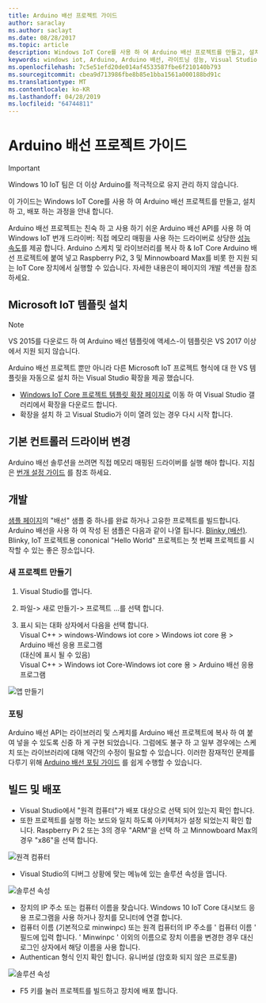 ```yaml
---
title: Arduino 배선 프로젝트 가이드
author: saraclay
ms.author: saclayt
ms.date: 08/28/2017
ms.topic: article
description: Windows IoT Core를 사용 하 여 Arduino 배선 프로젝트를 만들고, 설치 하 고, 배포 하는 방법에 대해 알아봅니다.
keywords: windows iot, Arduino, Arduino 배선, 라이트닝 성능, Visual Studio
ms.openlocfilehash: 7c5e51efd20de014af4533587fbe6f210140b793
ms.sourcegitcommit: cbea9d713986fbe8b85e1bba1561a000188bd91c
ms.translationtype: MT
ms.contentlocale: ko-KR
ms.lasthandoff: 04/28/2019
ms.locfileid: "64744811"
---
```

# <a name="arduino-wiring-project-guide"></a>Arduino 배선 프로젝트 가이드

> [!IMPORTANT]
> Windows 10 IoT 팀은 더 이상 Arduino를 적극적으로 유지 관리 하지 않습니다.

이 가이드는 Windows IoT Core를 사용 하 여 Arduino 배선 프로젝트를 만들고, 설치 하 고, 배포 하는 과정을 안내 합니다.

Arduino 배선 프로젝트는 친숙 하 고 사용 하기 쉬운 Arduino 배선 API를 사용 하 여 Windows IoT 번개 드라이버: 직접 메모리 매핑을 사용 하는 드라이버로 상당한 [성능 속도](../develop-your-app/LightningPerformance.md)를 제공 합니다. Arduino 스케치 및 라이브러리를 복사 하 & IoT Core Arduino 배선 프로젝트에 붙여 넣고 Raspberry Pi2, 3 및 Minnowboard Max를 비롯 한 지원 되는 IoT Core 장치에서 실행할 수 있습니다. 자세한 내용은이 페이지의 개발 섹션을 참조 하세요.

## <a name="install-the-microsoft-iot-templates"></a>Microsoft IoT 템플릿 설치

> [!NOTE]
> VS 2015를 다운로드 하 여 Arduino 배선 템플릿에 액세스-이 템플릿은 VS 2017 이상에서 지원 되지 않습니다.

Arduino 배선 프로젝트 뿐만 아니라 다른 Microsoft IoT 프로젝트 형식에 대 한 VS 템플릿을 자동으로 설치 하는 Visual Studio 확장을 제공 했습니다. 

- [Windows IoT Core 프로젝트 템플릿 확장 페이지로](https://go.microsoft.com/fwlink/?linkid=847472) 이동 하 여 Visual Studio 갤러리에서 확장을 다운로드 합니다.
- 확장을 설치 하 고 Visual Studio가 이미 열려 있는 경우 다시 시작 합니다.

## <a name="change-the-default-controller-driver"></a>기본 컨트롤러 드라이버 변경

Arduino 배선 솔루션을 쓰려면 직접 메모리 매핑된 드라이버를 실행 해야 합니다. 지침은 [번개 설정 가이드](../develop-your-app/LightningSetup.md) 를 참조 하세요.

## <a name="develop"></a>개발
[샘플 페이지](https://developer.microsoft.com/en-us/windows/iot/samples)의 "배선" 샘플 중 하나를 완료 하거나 고유한 프로젝트를 빌드합니다. Arduino 배선을 사용 하 여 작성 된 샘플은 다음과 같이 나열 됩니다. [Blinky (배선)](https://developer.microsoft.com/en-us/windows/iot/samples/helloblinkybackgroundwiring). Blinky, IoT 프로젝트용 cononical "Hello World" 프로젝트는 첫 번째 프로젝트를 시작할 수 있는 좋은 장소입니다.

### <a name="create-a-new-project"></a>새 프로젝트 만들기
1. Visual Studio를 엽니다.

2. 파일-> 새로 만들기-> 프로젝트 ...를 선택 합니다.

3. 표시 되는 대화 상자에서 다음을 선택 합니다.  
Visual C++ > windows-Windows iot core > Windows iot core 용 > Arduino 배선 응용 프로그램  
(대신에 표시 될 수 있음)  
Visual C++ > Windows iot Core-Windows iot core 용 > Arduino 배선 응용 프로그램 


![앱 만들기](../media/ArduinoWiring/appcreate.png)

### <a name="porting"></a>포팅

Arduino 배선 API는 라이브러리 및 스케치를 Arduino 배선 프로젝트에 복사 하 여 붙여 넣을 수 있도록 신중 하 게 구현 되었습니다. 그럼에도 불구 하 고 일부 경우에는 스케치 또는 라이브러리에 대해 약간의 수정이 필요할 수 있습니다. 이러한 잠재적인 문제를 다루기 위해 [Arduino 배선 포팅 가이드](ArduinoWiringPortingGuide.md) 를 쉽게 수행할 수 있습니다.

## <a name="build-and-deploy"></a>빌드 및 배포

- Visual Studio에서 "원격 컴퓨터"가 배포 대상으로 선택 되어 있는지 확인 합니다.
- 또한 프로젝트를 실행 하는 보드와 일치 하도록 아키텍처가 설정 되었는지 확인 합니다. Raspberry Pi 2 또는 3의 경우 "ARM"을 선택 하 고 Minnowboard Max의 경우 "x86"을 선택 합니다.

![원격 컴퓨터](../media/ArduinoWiring/wiringapp_remotemachine.png)

- Visual Studio의 디버그 상황에 맞는 메뉴에 있는 솔루션 속성을 엽니다.

![솔루션 속성](../media/ArduinoWiring/wiringapp_properties.png)

- 장치의 IP 주소 또는 컴퓨터 이름을 찾습니다. Windows 10 IoT Core 대시보드 응용 프로그램을 사용 하거나 장치를 모니터에 연결 합니다.
- 컴퓨터 이름 (기본적으로 minwinpc) 또는 원격 컴퓨터의 IP 주소를 ' 컴퓨터 이름 ' 필드에 입력 합니다. ' Minwinpc ' 이외의 이름으로 장치 이름을 변경한 경우 대신 로그인 상자에서 해당 이름을 사용 합니다.
- Authentican 형식 인지 확인 합니다. 유니버설 (암호화 되지 않은 프로토콜)

![솔루션 속성](../media/ArduinoWiring/wiringapp_properties2.png)

- F5 키를 눌러 프로젝트를 빌드하고 장치에 배포 합니다.
